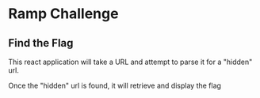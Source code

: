 # Ramp Challenge 

## Find the Flag

This react application will take a URL and attempt to parse it for a "hidden" url.

Once the "hidden" url is found, it will retrieve and display the flag
